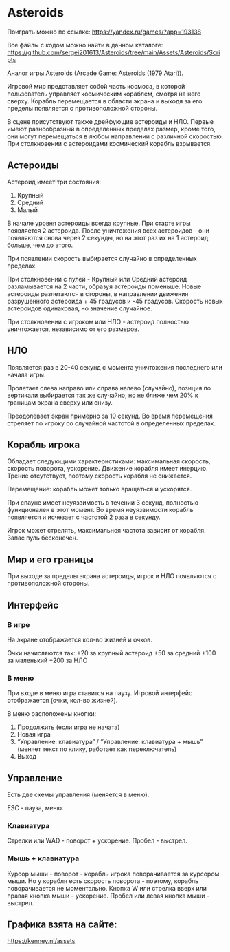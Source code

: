 # Asteroids

Поиграть можно по ссылке:
https://yandex.ru/games/?app=193138

Все файлы с кодом можно найти в данном каталоге: https://github.com/sergei201613/Asteroids/tree/main/Assets/Asteroids/Scripts

Аналог игры Asteroids (Arcade Game: Asteroids (1979 Atari)).

Игровой мир представляет собой часть космоса, в которой пользователь управляет космическим кораблем, смотря на него сверху. Корабль перемещается в области экрана и выходя за его пределы появляется с противоположной стороны.

В сцене присутствуют также дрейфующие астероиды и НЛО. Первые имеют разнообразный в определенных пределах размер, кроме того, они могут перемещаться в любом направлении с различной скоростью. При столкновении с астероидами космический корабль взрывается.

## Астероиды
Астероид имеет три состояния:
1) Крупный
2) Средний
3) Малый

В начале уровня астероиды всегда крупные.
При старте игры появляется 2 астероида.
После уничтожения всех астероидов - они появляются снова через 2 секунды, но на этот раз их на 1 астероид больше, чем до этого.

При появлении скорость выбирается случайно в определенных пределах.

При столкновении с пулей - Крупный или Средний астероид разламывается на 2 части, образуя астероиды поменьше.
Новые астероиды разлетаются в стороны, в направлении движения разрушенного астероида + 45 градусов и -45 градусов.
Скорость новых астероидов одинаковая, но значение случайное.

При столкновении с игроком или НЛО - астероид полностью уничтожается, независимо от его размеров.

## НЛО
Появляется раз в 20-40 секунд с момента уничтожения последнего или начала игры.

Пролетает слева направо или справа налево (случайно), позиция по вертикали выбирается так же случайно, но не ближе чем 20% к границам экрана сверху или снизу.

Преодолевает экран примерно за 10 секунд.
Во время перемещения стреляет по игроку со случайной частотой в определенных пределах.

## Корабль игрока
Обладает следующими характеристиками: максимальная скорость, скорость поворота, ускорение.
Движение корабля имеет инерцию.
Трение отсутствует, поэтому скорость корабля не снижается.

Перемещение: корабль может только вращаться и ускорятся.

При спауне имеет неуязвимость в течении 3 секунд, полностью функционален в этот момент. Во время неуязвимости корабль появляется и исчезает с частотой 2 раза в секунду.

Игрок может стрелять, максимальноя частота зависит от корабля.
Запас пуль бесконечен.

## Мир и его границы
При выходе за пределы экрана астероиды, игрок и НЛО появляются с противоположной стороны.

## Интерфейс
### В игре
На экране отображается кол-во жизней и очков.

Очки начисляются так:
+20 за крупный астероид
+50 за средний
+100 за маленький
+200 за НЛО

### В меню
При входе в меню игра ставится на паузу.
Игровой интерфейс отображается (очки, кол-во жизней).

В меню расположены кнопки:
1) Продолжить (если игра не начата)
2) Новая игра
3) “Управление: клавиатура” / “Управление: клавиатура + мышь” (меняет текст по клику, работает как переключатель)
4) Выход

## Управление
Есть две схемы управления (меняется в меню).

ESC - пауза, меню.

### Клавиатура
Стрелки или WAD - поворот + ускорение.
Пробел - выстрел.

### Мышь + клавиатура
Курсор мыши - поворот - корабль игрока поворачивается за курсором мыши. Но у корабля есть скорость поворота - поэтому, корабль поворачивается не моментально.
Кнопка W или стрелка вверх или правая кнопка мыши - ускорение.
Пробел или левая кнопка мыши - выстрел.

## Графика взята на сайте:
https://kenney.nl/assets
